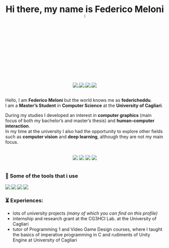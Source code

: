 <h1 align="center" style="font-weight:bold;">
    Hi there, my name is Federico Meloni 
    <a href="https://www.github.com/federicheddu">
        <img src="https://media.giphy.com/media/hvRJCLFzcasrR4ia7z/giphy.gif" width="5%">
    </a>
</h1>

<div align="center">
<a href="https://www.github.com/federicheddu"> <img align="center" src="https://img.shields.io/badge/GitHub-100000?style=for-the-badge&logo=github&logoColor=white"/> </a>
<a href="https://www.instagram.com/federicheddu"> <img align="center" src="https://img.shields.io/badge/Instagram-E4405F?style=for-the-badge&logo=instagram&logoColor=white"/> </a>
<a href="https://www.twitter.com/federicheddu"> <img align="center" src="https://img.shields.io/badge/Twitter-1DA1F2?style=for-the-badge&logo=twitter&logoColor=white"/> </a>
<a href="https://www.reddit.com/federicheddu"> <img align="center" src="https://img.shields.io/badge/Reddit-FF4500?style=for-the-badge&logo=reddit&logoColor=white"/> </a>
</div>

<br> 

Hello, I am **Federico Meloni** but the world knows me as **federicheddu**.  
I am a **Master’s Student** in **Computer Science** at the **University of Cagliari**.

During my studies I developed an interest in **computer graphics** (main focus of both my bachelor’s and master’s thesis) and **human-computer interaction**.  
In my time at the university I also had the opportunity to explore other fields such as **computer vision** and **deep learning**, although they are not my main focus.

<br>

<div align="center">

<img align="center" src="https://github-readme-stats.vercel.app/api?username=federicheddu&show_icons=true&theme=dark&hide=issues,prs#gh-dark-mode-only" />
<img align="center" src="https://github-readme-stats.vercel.app/api?username=federicheddu&show_icons=true&theme=default&hide=issues,prs#gh-light-mode-only" />
<img align="center" src="https://github-readme-stats.vercel.app/api/top-langs/?username=federicheddu&hide=shaderlab,hlsl&theme=dark&layout=compact#gh-dark-mode-only" />
<img align="center" src="https://github-readme-stats.vercel.app/api/top-langs/?username=federicheddu&hide=shaderlab,hlsl&theme=default&layout=compact#gh-light-mode-only" />
    
</div>

<br>

### **🔧 Some of the tools that i use**  
<img align="left" src="https://img.shields.io/badge/CLion-000000?style=flat&logo=clion&logoColor=ffffff" />
<img align="left" src="https://img.shields.io/badge/Rider-000000?style=flat&logo=rider&logoColor=ffffff" />
<img align="left" src="https://img.shields.io/badge/VS_Code-007ACC?style=flat&logo=visual%20studio%20code&logoColor=ffffff" />
<img align="left" src="https://img.shields.io/badge/Figma-F24E1E?style=flat&logo=figma&logoColor=ffffff" />

<br>

### **⏳ Experiences:**
- lots of university projects *(many of which you can find on this profile)*
- internship and research grant at the CG3HCI Lab. at the University of Cagliari
- tutor of Programming 1 and Video Game Design courses, where I taught the basics of imperative programming in C and rudiments of Unity Engine at University of Cagliari
